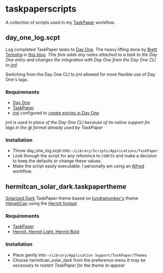 # taskpaperscripts

A collection of scripts used in my [TaskPaper](http://www.hogbaysoftware.com/products/taskpaper) workflow.

## day_one_log.scpt
Log completed TaskPaper tasks to [Day One](http://dayoneapp.com/). The heavy lifting done by [Brett Terpstra](https://twitter.com/ttscoff) in [this blog](http://brettterpstra.com/2012/02/23/log-taskpaper-archives-to-day-one/).
*This fork adds any notes attached to a task to the Day One entry and changes the integration with Day One from the Day One CLI to [jrnl](http://maebert.github.io/jrnl/)*

Switching from the Day One CLI to jrnl allowed for more flexible use of Day One's tags.

### Requirements

* [Day One](http://dayoneapp.com/)
* [TaskPaper](http://www.hogbaysoftware.com/products/taskpaper) 
* [jrnl](http://maebert.github.io/jrnl/) configured to [create entries in Day One](http://maebert.github.io/jrnl/advanced.html#dayone-integration)

*jrnl is used in place of the Day One CLI because of its native support for tags in the @ format already used by TaskPaper*
### Installation

* Throw day_one_log.scpt into `~/Library/Scripts/Applications/TaskPaper`
* Look through the script for any reference to `CONFIG` and make a decision to keep the defaults or change these values.
* Make the script easily executable. I personally am using an [Alfred](http://www.alfredapp.com/) workflow.

## hermitcan_solar_dark.taskpapertheme

[Solarized Dark](http://ethanschoonover.com/solarized) TaskPaper theme based on [tundramonkey's](https://gist.github.com/tundramonkey) theme [HelvetiCan](https://gist.github.com/tundramonkey/5056539) using the [Hermit fontset](https://pcaro.es/p/hermit/)

### Requirements

* [TaskPaper](http://www.hogbaysoftware.com/products/taskpaper) 
* [Hermit, Hermit Light, Hermit Bold](https://pcaro.es/p/hermit/#downloads)

### Installation

* Place gently into `~/Library/Application Support/TaskPaper/Themes`
* Choose hermitcan_solar_dark from the preference menu
    *It may be necessary to restart TaskPaper for the theme to appear*


